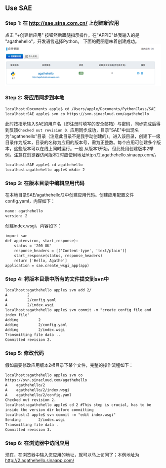 ## Use SAE

### Step 1: 在 http://sae.sina.com.cn/ 上创建新应用
    
点击 "+创建新应用" 按钮然后跟随指示操作。在"APPID"处我输入的是 "agathehello"，开发语言选择Python。
下面的截图意味着创建成功。
![screenshot](/screenshots/sae_1.png)
    
### Step 2: 将应用同步到本地
    
    localhost:Documents apple$ cd /Users/apple/Documents/PythonClass/SAE 
    localhost:SAE apple$ svn co https://svn.sinacloud.com/agathehello


此时按指示输入SAE的用户名（即注册时填写的安全邮箱）与密码，同步完成后得到反馈```Checked out revision 0.```
应用同步成功，目录"SAE"中出现名为"agathehello"目录（注意此目录不是我手动创建的）。进入该目录，创建下一级
目录作为版本，目录的名称为应用的版本号，需为正整数。每个应用可创建多个版本，这些版本可以在线上同时运行。一般
从版本1开始，但此处用创建版本2举例。注意在浏览器访问版本2时应使用地址http://2.agathehello.sinaapp.com/。
    
    localhost:SAE apple$ cd agathehello
    localhost:agathehello apple$ mkdir 2
    
### Step 3: 在版本目录中编辑应用代码
    
在本地目录SAE/agathehello/2中创建应用代码。创建应用配置文件config.yaml，内容如下：
    
    name: agathehello
    version: 2
    
创建index.wsgi，内容如下：
    
    import sae
    def app(environ, start_response):
        status = '200 OK'
        response_headers = [('Content-type', 'text/plain')]
        start_response(status, response_headers)
        return ['Hello, Agathe']
    application = sae.create_wsgi_app(app)
    
### Step 4: 将版本目录中所有的文件提交到svn中

    localhost:agathehello apple$ svn add 2/
    A         2
    A         2/config.yaml
    A         2/index.wsgi
    localhost:agathehello apple$ svn commit -m "create config file and index file"
    Adding         2
    Adding         2/config.yaml
    Adding         2/index.wsgi
    Transmitting file data ..
    Committed revision 2.
    
### Step 5: 修改代码

假如需要修改应用版本2根目录下某个文件，完整的操作流程如下：
    
    localhost:agathehello apple$ svn co https://svn.sinacloud.com/agathehello
    A    agathehello/2
    A    agathehello/2/index.wsgi
    A    agathehello/2/config.yaml
    Checked out revision 2.
    localhost:agathehello apple$ cd 2 #This step is crucial, has to be inside the version dir before committing
    localhost:2 apple$ svn commit -m "edit index.wsgi"
    Sending        2/index.wsgi
    Transmitting file data .
    Committed revision 3.
    
### Step 6: 在浏览器中访问应用
现在，在浏览器中输入您应用的地址，就可以马上访问了；本例地址为 http://2.agathehello.sinaapp.com/ 
    
    